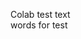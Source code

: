 Colab test text                                                                                 
words for test                                            